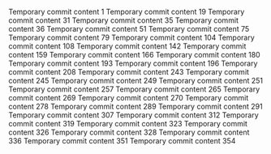 Temporary commit content 1
Temporary commit content 19
Temporary commit content 31
Temporary commit content 35
Temporary commit content 36
Temporary commit content 51
Temporary commit content 75
Temporary commit content 79
Temporary commit content 104
Temporary commit content 108
Temporary commit content 142
Temporary commit content 159
Temporary commit content 166
Temporary commit content 180
Temporary commit content 193
Temporary commit content 196
Temporary commit content 208
Temporary commit content 243
Temporary commit content 245
Temporary commit content 249
Temporary commit content 251
Temporary commit content 257
Temporary commit content 265
Temporary commit content 269
Temporary commit content 270
Temporary commit content 278
Temporary commit content 289
Temporary commit content 291
Temporary commit content 307
Temporary commit content 312
Temporary commit content 319
Temporary commit content 323
Temporary commit content 326
Temporary commit content 328
Temporary commit content 336
Temporary commit content 351
Temporary commit content 354
